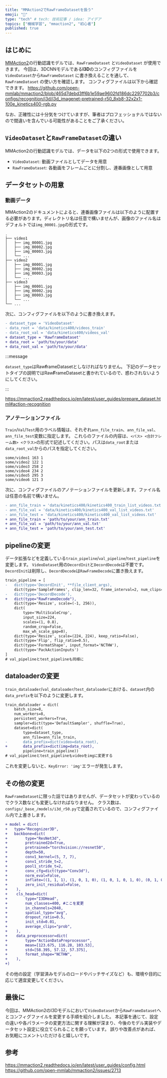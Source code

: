 ```yaml
---
title: "MMAction2でRawFrameDatasetを扱う"
emoji: "🕺"
type: "tech" # tech: 技術記事 / idea: アイデア
topics: ["機械学習", "mmaction2", "初心者"]
published: true
---
```


## はじめに

[MMAction2](https://github.com/open-mmlab/mmaction2)の行動認識モデルでは、`RawFrameDataset` と`VideoDataset` が使用できます。
今回は、3DCNNモデルである**I3D**のコンフィグファイルを`VideoDataset`から`RawFrameDataset` に書き換えることを通して、`RawFrameDataset` の使い方を確認します。
コンフィグファイルは以下から確認できます。
https://github.com/open-mmlab/mmaction2/blob/465d7debd3ff6b1e59ae9602fd186dc2297702b3/configs/recognition/i3d/i3d_imagenet-pretrained-r50_8xb8-32x2x1-100e_kinetics400-rgb.py

なお、正確性には十分気をつけていますが、筆者はプロフェッショナルではないので間違いを含んでいる可能性があることをご了承ください。

## `VideoDataset`と`RawFrameDataset`の違い

MMAction2の行動認識モデルでは、データを以下の2つの形式で使用できます。

- `VideoDataset`: 動画ファイルとしてデータを用意
- `RawFrameDataset`: 各動画をフレームごとに分割し、連番画像として用意

## データセットの用意

### 動画データ

MMAction2のドキュメントによると、連番画像ファイルは以下のように配置する必要があります。ディレクトリ名は任意で構いませんが、画像のファイル名はデフォルトでは`img_00001.jpg`の形式です。

```
.
├── video1
│   ├── img_00001.jpg
│   ├── img_00002.jpg
│   ├── img_00003.jpg
│   └── ...
├── video2
│   ├── img_00001.jpg
│   ├── img_00002.jpg
│   ├── img_00003.jpg
│   └── ...
├── video3
│   ├── img_00001.jpg
│   ├── img_00002.jpg
│   ├── img_00003.jpg
│   └── ...
└── ...

```

次に、コンフィグファイルを以下のように書き換えます。

```diff python
- dataset_type = 'VideoDataset'
- data_root = 'data/kinetics400/videos_train'
- data_root_val = 'data/kinetics400/videos_val'
+ dataset_type = 'RawframeDataset'
+ data_root = 'path/to/your/data'
+ data_root_val = 'path/to/your/data'
```

:::message

`dataset_type`はRaw**f**rameDatasetとしなければなりません。
下記のデータセットタイプの説明ではRaw**F**rameDatasetと書かれているので、惑わされないようにしてください。

:::

https://mmaction2.readthedocs.io/en/latest/user_guides/prepare_dataset.html#action-recognition

### アノテーションファイル

`Train`/`Val`/`Test`用のラベル情報は、それぞれ`ann_file_train`、`ann_file_val`、`ann_file_test`変数に指定します。
これらのファイルの内容は、`<パス> <合計フレーム数> <クラス>`の形式で記述してください。パスは`data_root`または`data_root_val`からのパスを指定してください。

```
some/video1 163 1
some/video2 122 1
some/video3 258 2
some/video4 234 2
some/video5 295 3
some/video6 121 3
```

次に、コンフィグファイルのアノテーションファイルを更新します。ファイル名は任意の名前で構いません。

```diff python
- ann_file_train = 'data/kinetics400/kinetics400_train_list_videos.txt'
- ann_file_val = 'data/kinetics400/kinetics400_val_list_videos.txt'
- ann_file_test = 'data/kinetics400/kinetics400_val_list_videos.txt'
+ ann_file_train = 'path/to/your/ann_train.txt'
+ ann_file_val = 'path/to/your/ann_val.txt'
+ ann_file_test = 'path/to/your/ann_test.txt'
```

## pipelineの変更

データ拡張などを定義している`train_pipeline`/`val_pipeline`/`test_pipeline`を変更します。
`VideoDataset`用の`DecordInit`と`DecordDecode`は不要です。`DecordInit`は削除し、`DecordDecode`は`RawFrameDecode`に置き換えます。

```diff python
train_pipeline = [
-   dict(type='DecordInit', **file_client_args),
    dict(type='SampleFrames', clip_len=32, frame_interval=2, num_clips=1),
-   dict(type='DecordDecode'),
+   dict(type="RawFrameDecode"),
    dict(type='Resize', scale=(-1, 256)),
    dict(
        type='MultiScaleCrop',
        input_size=224,
        scales=(1, 0.8),
        random_crop=False,
        max_wh_scale_gap=0),
    dict(type='Resize', scale=(224, 224), keep_ratio=False),
    dict(type='Flip', flip_ratio=0.5),
    dict(type='FormatShape', input_format='NCTHW'),
    dict(type='PackActionInputs')
]
# val_pipelineとtest_pipelineも同様に
```

## dataloaderの変更

`train_dataloader`/`val_dataloader`/`test_dataloader`における、`dataset`内の`data_prefix`を以下のように変更します。

```diff python
train_dataloader = dict(
    batch_size=8,
    num_workers=8,
    persistent_workers=True,
    sampler=dict(type='DefaultSampler', shuffle=True),
    dataset=dict(
        type=dataset_type,
        ann_file=ann_file_train,
-       data_prefix=dict(video=data_root),
+       data_prefix=dict(img=data_root),
        pipeline=train_pipeline))
# val_pipelineとtest_pipelineもvideoをimgに変更する
```

これを変更しないと、`KeyError: 'img'`エラーが発生します。

## その他の変更

`RawFrameDataset`に限った話ではありませんが、データセットが変わっているのでクラス数なども変更しなければなりません。
クラス数は、`configs/_base_/models/i3d_r50.py`で定義されているので、コンフィグファイル内で上書きします。

```diff python
+ model = dict(
+   type="Recognizer3D",
+   backbone=dict(
+        type="ResNet3d",
+        pretrained2d=True,
+        pretrained="torchvision://resnet50",
+        depth=50,
+        conv1_kernel=(5, 7, 7),
+        conv1_stride_t=2,
+        pool1_stride_t=2,
+        conv_cfg=dict(type="Conv3d"),
+        norm_eval=False,
+        inflate=((1, 1, 1), (1, 0, 1, 0), (1, 0, 1, 0, 1, 0), (0, 1, 0)),
+        zero_init_residual=False,
+    ),
+    cls_head=dict(
+        type="I3DHead",
+        num_classes=400, #ここを変更
+        in_channels=2048,
+        spatial_type="avg",
+        dropout_ratio=0.5,
+        init_std=0.01,
+        average_clips="prob",
+    ),
+    data_preprocessor=dict(
+        type="ActionDataPreprocessor",
+        mean=[123.675, 116.28, 103.53],
+        std=[58.395, 57.12, 57.375],
+        format_shape="NCTHW",
+    ),
+)
```

その他の設定（学習済みモデルのロードやバッチサイズなど）も、環境や目的に応じて適宜変更してください。

## 最後に

今回は、MMAction2のI3Dモデルにおいて`VideoDataset`から`RawFrameDataset`へとコンフィグファイルを変更する手順を紹介しました。
本記事を通じて、設定の違いや各パラメータの変更方法に関する理解が深まり、今後のモデル実装やデータセット設定に役立てられることを願っています。
誤りや改善点があれば、お気軽にコメントいただけると嬉しいです。

## 参考

https://mmaction2.readthedocs.io/en/latest/user_guides/config.html
https://github.com/open-mmlab/mmaction2/issues/2713
